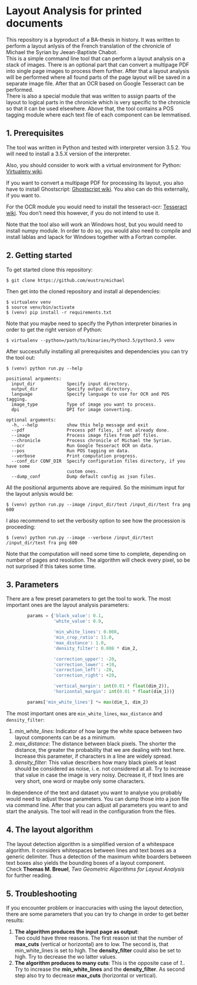 # Layout Analysis for printed documents
This repository is a byproduct of a BA-thesis in history. It was written to perform a layout anlysis of the French translation of the chronicle of Michael the Syrian by Jeean-Baptiste Chabot.  
This is a simple command line tool that can perform a layout analysis on a stack of images. There is an optional part that can convert a multipage PDF into single page images to process them further. After that a layout analysis will be performed where all found parts of the page layout will be saved in a separate image file. After that an OCR based on Google Tesseract can be performed.  
There is also a special module that was written to assign paarts of the layout to logical parts in the chronicle which is very specific to the chronicle so that it can be used elsewhere.
Above that, the tool contains a POS tagging module where each text file of each component can be lemmatised.

## 1. Prerequisites
The tool was written in Python and tested with interpreter version 3.5.2. You will need to install a 3.5.X version of the interpreter.  

Also, you should consider to work with a virtual environment for Python: [Virtualenv wiki](https://virtualenv.pypa.io/en/stable/installation/).  

If you want to convert a multipage PDF for processing its layout, you also have to install Ghostscript: [Ghostscript wiki](https://ghostscript.com/doc/9.21/Install.htm). You also can do this externally, if you want to. 

For the OCR module you would need to install the tesseract-ocr: [Tesseract wiki](https://github.com/tesseract-ocr/tesseract/wiki). You don't need this however, if you do not intend to use it.  

Note that the tool also will work an Windows host, but you would need to install numpy module. In order to do so, you would also need to compile and install lablas and lapack for Windows together with a Fortran compiler.  

## 2. Getting started
To get started clone this repository:  
```
$ git clone https://github.com/eustro/michael
```
Then get into the cloned repository and install al dependencies:  
```
$ virtualenv venv
$ source venv/bin/activate
$ (venv) pip install -r requirements.txt
```
Note that you maybe need to specify the Python interpreter binaries in order to get the right version of Python:  
```
$ virtualenv --python=/path/to/binaries/Python3.5/python3.5 venv
```
After successfully installing all prerequisites and dependencies you can try the tool out:
```
$ (venv) python run.py --help

positional arguments:
  input_dir            Specify input directory.
  output_dir           Specify output directory.
  language             Specify language to use for OCR and POS tagging.
  image_type           Type of image you want to process.
  dpi                  DPI for image converting.

optional arguments:
  -h, --help           show this help message and exit
  --pdf                Process pdf files, if not already done.
  --image              Process image files from pdf files.
  --chronicle          Process chronicle of Michael the Syrian.
  --ocr                Run Google Tesseract OCR on data.
  --pos                Run POS tagging on data.
  --verbose            Print computation progress.
  --conf_dir CONF_DIR  Specify configuration files directory, if you have some
                       custom ones.
  --dump_conf          Dump default config as json files.
```

All the positional arguments above are required. So the minimum input for the layout anlysis would be:  
```
$ (venv) python run.py --image /input_dir/test /input_dir/test fra png 600
```
I also recommend to set the verbosity option to see how the procession is proceeding:
```
$ (venv) python run.py --image --verbose /input_dir/test /input_dir/test fra png 600
```
Note that the computation will need some time to complete, depending on number of pages and resolution. The algorithm will check every pixel, so be not surprised if this takes some time.  

## 3. Parameters
There are a few preset parameters to get the tool to work. The most important ones are the layout analysis parameters:  
```python
        params = {'black_value': 0.1,
                  'white_value': 0.9,

                  'min_white_lines': 0.008,
                  'min_crop_ratio': 11.0,
                  'max_distance': 1.0,
                  'density_filter': 0.008 * dim_2,

                  'correction_upper': -20,
                  'correction_lower': +10,
                  'correction_left': -20,
                  'correction_right': +20,

                  'vertical_margin': int(0.01 * float(dim_2)),
                  'horizontal_margin': int(0.01 * float(dim_1))}

        params['min_white_lines'] *= max(dim_1, dim_2)
```
The most important ones are ```min_white_lines```, ```max_distance``` and ```density_filter```:
1. *min_white_lines*: Indicator of how large the white space between two layout components can be as a minimum.
2. *max_distance*: The distance between black pixels. The shorter the distance, the greater the probability that we are dealing with text here. Increase this parameter, if characters in a line are widely spread.
3. *density_filter*: This value describers how many black pixels at least should be considered as noise, i. e. not considered at all. Try to increase that value in case the image is very noisy. Decrease it, if text lines are very short, one word or maybe only some characters.  

In dependence of the text and dataset you want to analyse you probably would need to adjust those parameters. You can dump those into a json file via command line. After that you can adjust all parameters you want to and start the analysis. The tool will read in the configuration from the files.  

## 4. The layout algorithm
The layout detection algorithm is a simplified version of a whitespace algorithm. It considers whitespaces between lines and text boxes as a generic delimiter. Thus a detection of the maximum white boarders between text boxes also yields the bounding boxes of a layout component.  
Check **Thomas M. Breuel**, *Two Geometric Algorithms for Layout Analysis* for further reading.

## 5. Troubleshooting
If you encounter problem or inaccuracies with using the layout detection, there are some parameters that you can try to change in order to get better results:  
1. **The algorithm produces the input page as output**:  
Two could have three reasons. The first reason ist that the number of **max_cuts** (vertical or horizontal) are to low. The second is, that min_white_lines is set to high. The **density_filter** could also be set to high. Try to decrease the wo latter values.
2. **The algorithm produces to many cuts**:
This is the opposite case of *1.*. Try to increase the **min_white_lines** and the **density_filter**. As second step also try to decrease **max_cuts** (horizontal or vertical).

